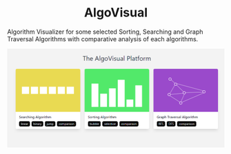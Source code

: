 <h1><center>AlgoVisual</center></h1>

Algorithm Visualizer for some selected Sorting, Searching and Graph Traversal Algorithms with comparative analysis of each algorithms.

![landing page](./public/images/hero.png)
